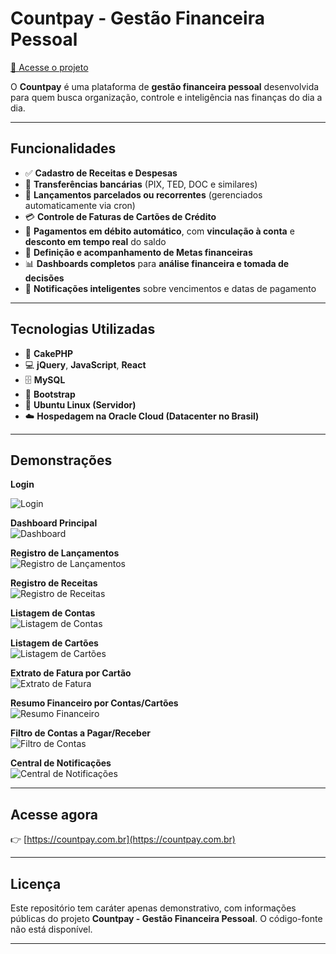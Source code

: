 # Countpay - Gestão Financeira Pessoal

[🔗 Acesse o projeto](https://countpay.com.br)

O **Countpay** é uma plataforma de **gestão financeira pessoal** desenvolvida para quem busca organização, controle e inteligência nas finanças do dia a dia.

---

## Funcionalidades

- ✅ **Cadastro de Receitas e Despesas**
- 🔄 **Transferências bancárias** (PIX, TED, DOC e similares)
- 📆 **Lançamentos parcelados ou recorrentes** (gerenciados automaticamente via cron)
- 💳 **Controle de Faturas de Cartões de Crédito**
- 🏦 **Pagamentos em débito automático**, com **vinculação à conta** e **desconto em tempo real** do saldo
- 🎯 **Definição e acompanhamento de Metas financeiras**
- 📊 **Dashboards completos** para **análise financeira e tomada de decisões**
- 🔔 **Notificações inteligentes** sobre vencimentos e datas de pagamento

---

## Tecnologias Utilizadas

- 🍰 **CakePHP**
- 💻 **jQuery**, **JavaScript**, **React**
- 🗄️ **MySQL**
- 🎨 **Bootstrap**
- 🐧 **Ubuntu Linux (Servidor)**
- ☁️ **Hospedagem na Oracle Cloud (Datacenter no Brasil)**

---

## Demonstrações

  **Login**  
  
  ![Login](https://i.imgur.com/yRlixPu.png)

  **Dashboard Principal**  
  ![Dashboard](https://i.imgur.com/5JgrBS5.png)
  
  **Registro de Lançamentos**  
  ![Registro de Lançamentos](https://i.imgur.com/yMuFPdr.png)
  
  **Registro de Receitas**  
  ![Registro de Receitas](https://i.imgur.com/OmCfKDA.png)

  **Listagem de Contas**  
  ![Listagem de Contas](https://i.imgur.com/lBQLB6W.png)
 
  **Listagem de Cartões**  
  ![Listagem de Cartões](https://i.imgur.com/6cmCfP5.png)

  **Extrato de Fatura por Cartão**  
  ![Extrato de Fatura](https://i.imgur.com/iTixCAO.png)
  
  **Resumo Financeiro por Contas/Cartões**  
  ![Resumo Financeiro](https://i.imgur.com/uxDKg0P.png)

  **Filtro de Contas a Pagar/Receber**  
  ![Filtro de Contas](https://i.imgur.com/Md56R2A.png)

  **Central de Notificações**  
  ![Central de Notificações](https://i.imgur.com/j5rXfZP.png)

---

## Acesse agora

👉 [https://countpay.com.br](https://countpay.com.br)

---

## Licença

Este repositório tem caráter apenas demonstrativo, com informações públicas do projeto **Countpay - Gestão Financeira Pessoal**. O código-fonte não está disponível.

---
